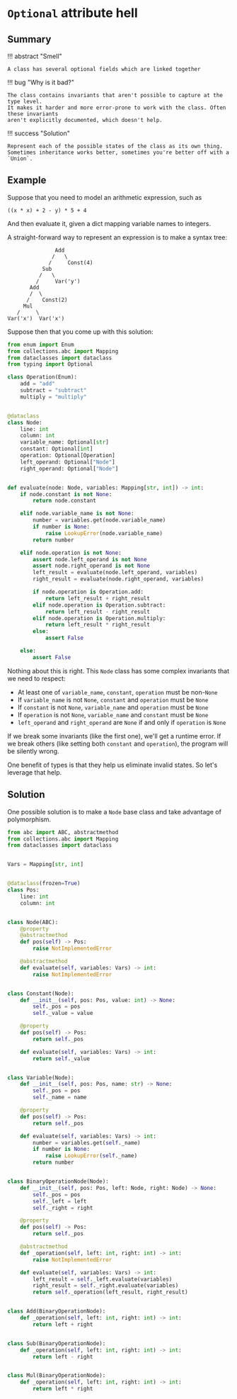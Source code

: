 # `Optional` attribute hell


## Summary

!!! abstract "Smell"

    A class has several optional fields which are linked together

!!! bug "Why is it bad?"

    The class contains invariants that aren't possible to capture at the type level.
    It makes it harder and more error-prone to work with the class. Often these invariants
    aren't explicitly documented, which doesn't help.

!!! success "Solution"

    Represent each of the possible states of the class as its own thing.
    Sometimes inheritance works better, sometimes you're better off with a `Union`.

## Example

Suppose that you need to model an arithmetic expression, such as
```
((x * x) + 2 - y) * 5 + 4
```
And then evaluate it, given a dict mapping variable names to integers.

A straight-forward way to represent an expression is to make a syntax tree:
```
               Add
              /   \
             /     Const(4)
           Sub
          /   \
         /     Var('y')
       Add
       /  \
      /    Const(2)
     Mul
   /     \
Var('x')  Var('x')
```

Suppose then that you come up with this solution:

```py
from enum import Enum
from collections.abc import Mapping
from dataclasses import dataclass
from typing import Optional

class Operation(Enum):
    add = "add"
    subtract = "subtract"
    multiply = "multiply"


@dataclass
class Node:
    line: int
    column: int
    variable_name: Optional[str]
    constant: Optional[int]
    operation: Optional[Operation]
    left_operand: Optional["Node"]
    right_operand: Optional["Node"]


def evaluate(node: Node, variables: Mapping[str, int]) -> int:
    if node.constant is not None:
        return node.constant

    elif node.variable_name is not None:
        number = variables.get(node.variable_name)
        if number is None:
            raise LookupError(node.variable_name)
        return number

    elif node.operation is not None:
        assert node.left_operand is not None
        assert node.right_operand is not None
        left_result = evaluate(node.left_operand, variables)
        right_result = evaluate(node.right_operand, variables)

        if node.operation is Operation.add:
            return left_result + right_result
        elif node.operation is Operation.subtract:
            return left_result - right_result
        elif node.operation is Operation.multiply:
            return left_result * right_result
        else:
            assert False

    else:
        assert False
```

Nothing about this is right. This `Node` class has some complex invariants that we need to respect:

- At least one of `variable_name`, `constant`, `operation` must be non-`None`
- If `variable_name` is not `None`, `constant` and `operation` must be `None`
- If `constant` is not `None`, `variable_name` and `operation` must be `None`
- If `operation` is not `None`, `variable_name` and `constant` must be `None`
- `left_operand` and `right_operand` are `None` if and only if `operation` is `None`

If we break some invariants (like the first one), we'll get a runtime error.
If we break others (like setting both `constant` and `operation`), the program will be silently wrong.

One benefit of types is that they help us eliminate invalid states. So let's leverage that help.

## Solution

One possible solution is to make a `Node` base class and take advantage of polymorphism.

```py
from abc import ABC, abstractmethod
from collections.abc import Mapping
from dataclasses import dataclass


Vars = Mapping[str, int]


@dataclass(frozen=True)
class Pos:
    line: int
    column: int


class Node(ABC):
    @property
    @abstractmethod
    def pos(self) -> Pos:
        raise NotImplementedError

    @abstractmethod
    def evaluate(self, variables: Vars) -> int:
        raise NotImplementedError


class Constant(Node):
    def __init__(self, pos: Pos, value: int) -> None:
        self._pos = pos
        self._value = value

    @property
    def pos(self) -> Pos:
        return self._pos

    def evaluate(self, variables: Vars) -> int:
        return self._value


class Variable(Node):
    def __init__(self, pos: Pos, name: str) -> None:
        self._pos = pos
        self._name = name

    @property
    def pos(self) -> Pos:
        return self._pos

    def evaluate(self, variables: Vars) -> int:
        number = variables.get(self._name)
        if number is None:
            raise LookupError(self._name)
        return number


class BinaryOperationNode(Node):
    def __init__(self, pos: Pos, left: Node, right: Node) -> None:
        self._pos = pos
        self._left = left
        self._right = right

    @property
    def pos(self) -> Pos:
        return self._pos

    @abstractmethod
    def _operation(self, left: int, right: int) -> int:
        raise NotImplementedError

    def evaluate(self, variables: Vars) -> int:
        left_result = self._left.evaluate(variables)
        right_result = self._right.evaluate(variables)
        return self._operation(left_result, right_result)


class Add(BinaryOperationNode):
    def _operation(self, left: int, right: int) -> int:
        return left + right


class Sub(BinaryOperationNode):
    def _operation(self, left: int, right: int) -> int:
        return left - right


class Mul(BinaryOperationNode):
    def _operation(self, left: int, right: int) -> int:
        return left * right
```
